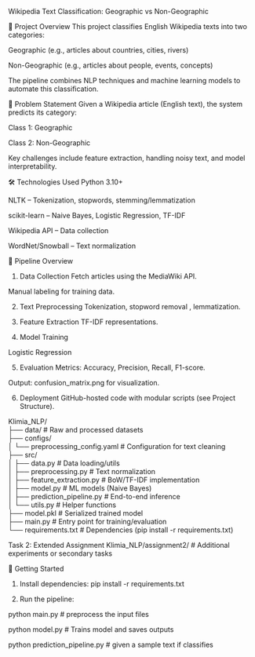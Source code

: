 Wikipedia Text Classification: Geographic vs Non-Geographic

📌 Project Overview
This project classifies English Wikipedia texts into two categories:

Geographic (e.g., articles about countries, cities, rivers)

Non-Geographic (e.g., articles about people, events, concepts)

The pipeline combines NLP techniques and machine learning models to automate this classification.

🧠 Problem Statement
Given a Wikipedia article (English text), the system predicts its category:

Class 1: Geographic

Class 2: Non-Geographic

Key challenges include feature extraction, handling noisy text, and model interpretability.

🛠️ Technologies Used
Python 3.10+

NLTK – Tokenization, stopwords, stemming/lemmatization

scikit-learn – Naive Bayes, Logistic Regression, TF-IDF

Wikipedia API – Data collection

WordNet/Snowball – Text normalization

🔁 Pipeline Overview
1. Data Collection
Fetch articles using the MediaWiki API.

Manual labeling for training data.

2. Text Preprocessing
Tokenization, stopword removal , lemmatization.

3. Feature Extraction
TF-IDF representations.

4. Model Training

Logistic Regression

5. Evaluation
Metrics: Accuracy, Precision, Recall, F1-score.

Output: confusion_matrix.png for visualization.

6. Deployment
GitHub-hosted code with modular scripts (see Project Structure).

Klimia_NLP/  
├── data/                    # Raw and processed datasets  
├── configs/  
│   └── preprocessing_config.yaml  # Configuration for text cleaning  
├── src/  
│   ├── data.py             # Data loading/utils  
│   ├── preprocessing.py    # Text normalization  
│   ├── feature_extraction.py  # BoW/TF-IDF implementation  
│   ├── model.py            # ML models (Naive Bayes)  
│   ├── prediction_pipeline.py  # End-to-end inference  
│   └── utils.py            # Helper functions  
├── model.pkl               # Serialized trained model  
├── main.py                 # Entry point for training/evaluation  
└── requirements.txt        # Dependencies (pip install -r requirements.txt)

Task 2: Extended Assignment
Klimia_NLP/assignment2/     # Additional experiments or secondary tasks  

🚀 Getting Started
1. Install dependencies:
pip install -r requirements.txt  

2. Run the pipeline:

python main.py  # preprocess the input files

python model.py   # Trains model and saves outputs 

python prediction_pipeline.py   # given a sample text if classifies
